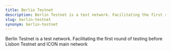 ```yaml
---
title: Berlin Testnet
description: Berlin Testnet is a test network. Facilitating the first round of testing before Lisbon Testnet and ICON main network
slug: berlin-testnet
synonym: berlin-testnet
---
```


Berlin Testnet is a test network. Facilitating the first round of testing before Lisbon Testnet and ICON main network